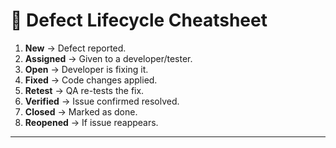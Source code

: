# 🐞 Defect Lifecycle Cheatsheet

1. **New** → Defect reported.  
2. **Assigned** → Given to a developer/tester.  
3. **Open** → Developer is fixing it.  
4. **Fixed** → Code changes applied.  
5. **Retest** → QA re-tests the fix.  
6. **Verified** → Issue confirmed resolved.  
7. **Closed** → Marked as done.  
8. **Reopened** → If issue reappears.  

---
